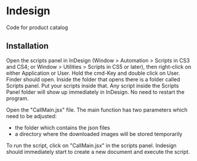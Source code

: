 # Indesign

Code for product catalog

## Installation

Open the scripts panel in InDesign (Window > Automation > Scripts in CS3 and CS4; or Window > Utilities > Scripts in CS5 or later), then right-click on either Application or User. Hold the cmd-Key and double click on User. Finder should open. Inside the folder that opens there is a folder called Scripts panel. Put your scripts inside that.
Any script inside the Scripts Panel folder will show up immediately in InDesign. No need to restart the program.

Open the "CallMain.jsx" file. The main function has two parameters which need to be adjusted:
- the folder which contains the json files
- a directory where the downloaded images will be stored temporarily

To run the script, click on "CallMain.jsx" in the scripts panel. Indesign should immediately start to create a new document and execute the script.
